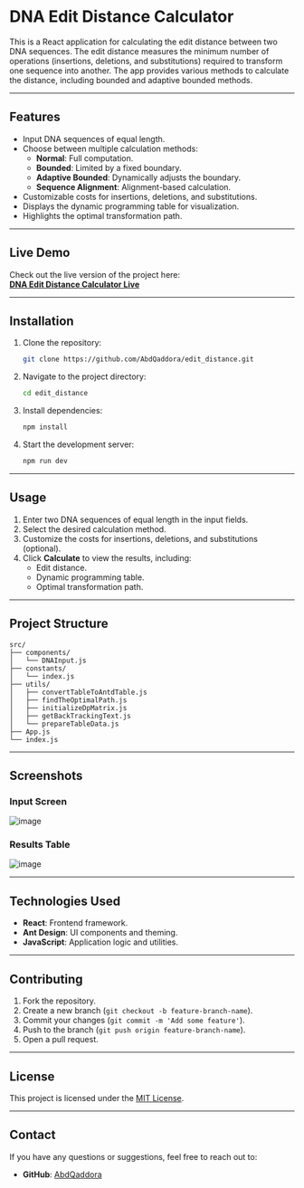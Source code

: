 # DNA Edit Distance Calculator

This is a React application for calculating the edit distance between two DNA sequences. The edit distance measures the minimum number of operations (insertions, deletions, and substitutions) required to transform one sequence into another. The app provides various methods to calculate the distance, including bounded and adaptive bounded methods.

---

## Features

- Input DNA sequences of equal length.
- Choose between multiple calculation methods:
  - **Normal**: Full computation.
  - **Bounded**: Limited by a fixed boundary.
  - **Adaptive Bounded**: Dynamically adjusts the boundary.
  - **Sequence Alignment**: Alignment-based calculation.
- Customizable costs for insertions, deletions, and substitutions.
- Displays the dynamic programming table for visualization.
- Highlights the optimal transformation path.

---

## Live Demo

Check out the live version of the project here:  
**[DNA Edit Distance Calculator Live](https://edit-distance.netlify.app/)**

---

## Installation

1. Clone the repository:
   ```bash
   git clone https://github.com/AbdQaddora/edit_distance.git
   ```
2. Navigate to the project directory:
   ```bash
   cd edit_distance
   ```
3. Install dependencies:
   ```bash
   npm install
   ```
4. Start the development server:
   ```bash
   npm run dev
   ```

---

## Usage

1. Enter two DNA sequences of equal length in the input fields.
2. Select the desired calculation method.
3. Customize the costs for insertions, deletions, and substitutions (optional).
4. Click **Calculate** to view the results, including:
   - Edit distance.
   - Dynamic programming table.
   - Optimal transformation path.

---

## Project Structure

```
src/
├── components/
│   └── DNAInput.js
├── constants/
│   └── index.js
├── utils/
│   ├── convertTableToAntdTable.js
│   ├── findTheOptimalPath.js
│   ├── initializeDpMatrix.js
│   ├── getBackTrackingText.js
│   └── prepareTableData.js
├── App.js
└── index.js
```

---

## Screenshots

### Input Screen
![image](https://github.com/user-attachments/assets/2ccd7961-ccb2-40c5-bcca-aeec8e22c871)


### Results Table
![image](https://github.com/user-attachments/assets/4d6e84b2-5b7b-407c-8775-ab7580a1023c)

---

## Technologies Used

- **React**: Frontend framework.
- **Ant Design**: UI components and theming.
- **JavaScript**: Application logic and utilities.

---

## Contributing

1. Fork the repository.
2. Create a new branch (`git checkout -b feature-branch-name`).
3. Commit your changes (`git commit -m 'Add some feature'`).
4. Push to the branch (`git push origin feature-branch-name`).
5. Open a pull request.

---

## License

This project is licensed under the [MIT License](LICENSE).

---

## Contact

If you have any questions or suggestions, feel free to reach out to:

- **GitHub**: [AbdQaddora](https://github.com/AbdQaddora)
